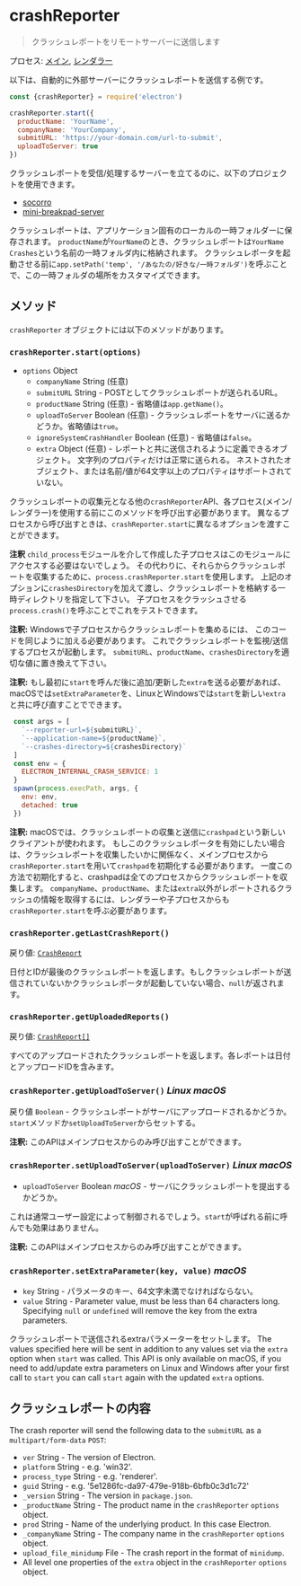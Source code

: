 # crashReporter

> クラッシュレポートをリモートサーバーに送信します

プロセス: [メイン](../glossary.md#main-process), [レンダラー](../glossary.md#renderer-process)

以下は、自動的に外部サーバーにクラッシュレポートを送信する例です。

```javascript
const {crashReporter} = require('electron')

crashReporter.start({
  productName: 'YourName',
  companyName: 'YourCompany',
  submitURL: 'https://your-domain.com/url-to-submit',
  uploadToServer: true
})
```

クラッシュレポートを受信/処理するサーバーを立てるのに、以下のプロジェクトを使用できます。

* [socorro](https://github.com/mozilla/socorro)
* [mini-breakpad-server](https://github.com/electron/mini-breakpad-server)

クラッシュレポートは、アプリケーション固有のローカルの一時フォルダーに保存されます。 `productName`が`YourName`のとき、クラッシュレポートは`YourName Crashes`という名前の一時フォルダ内に格納されます。 クラッシュレポータを起動させる前に`app.setPath('temp', '/あなたの/好きな/一時フォルダ')`を呼ぶことで、この一時フォルダの場所をカスタマイズできます。

## メソッド

`crashReporter` オブジェクトには以下のメソッドがあります。

### `crashReporter.start(options)`

* `options` Object 
  * `companyName` String (任意)
  * `submitURL` String - POSTとしてクラッシュレポートが送られるURL。
  * `productName` String (任意) - 省略値は`app.getName()`。
  * `uploadToServer` Boolean (任意) - クラッシュレポートをサーバに送るかどうか。省略値は`true`。
  * `ignoreSystemCrashHandler` Boolean (任意) - 省略値は`false`。
  * `extra` Object (任意) - レポートと共に送信されるように定義できるオブジェクト。 文字列のプロパティだけは正常に送られる。 ネストされたオブジェクト、または名前/値が64文字以上のプロパティはサポートされていない。

クラッシュレポートの収集元となる他の`crashReporter`API、各プロセス(メイン/レンダラー)を使用する前にこのメソッドを呼び出す必要があります。 異なるプロセスから呼び出すときは、`crashReporter.start`に異なるオプションを渡すことができます。

**注釈** `child_process`モジュールを介して作成した子プロセスはこのモジュールにアクセスする必要はないでしょう。 その代わりに、それらからクラッシュレポートを収集するために、`process.crashReporter.start`を使用します。 上記のオプションに`crashesDirectory`を加えて渡し、クラッシュレポートを格納する一時ディレクトリを指定して下さい。 子プロセスをクラッシュさせる`process.crash()`を呼ぶことでこれをテストできます。

**注釈:** Windowsで子プロセスからクラッシュレポートを集めるには、 このコードを同じように加える必要があります。 これでクラッシュレポートを監視/送信するプロセスが起動します。 `submitURL`、`productName`、`crashesDirectory`を適切な値に置き換えて下さい。

**注釈:** もし最初に`start`を呼んだ後に追加/更新した`extra`を送る必要があれば、macOSでは`setExtraParameter`を、LinuxとWindowsでは`start`を新しい`extra`と共に呼び直すことでできます。

```js
 const args = [
   `--reporter-url=${submitURL}`,
   `--application-name=${productName}`,
   `--crashes-directory=${crashesDirectory}`
 ]
 const env = {
   ELECTRON_INTERNAL_CRASH_SERVICE: 1
 }
 spawn(process.execPath, args, {
   env: env,
   detached: true
 })
```

**注釈:** macOSでは、クラッシュレポートの収集と送信に`crashpad`という新しいクライアントが使われます。 もしこのクラッシュレポータを有効にしたい場合は、クラッシュレポートを収集したいかに関係なく、メインプロセスから`crashReporter.start`を用いて`crashpad`を初期化する必要があります。 一度この方法で初期化すると、crashpadは全てのプロセスからクラッシュレポートを収集します。 `companyName`、`productName`、または`extra`以外がレポートされるクラッシュの情報を取得するには、レンダラーや子プロセスからも`crashReporter.start`を呼ぶ必要があります。

### `crashReporter.getLastCrashReport()`

戻り値: [`CrashReport`](structures/crash-report.md)

日付とIDが最後のクラッシュレポートを返します。もしクラッシュレポートが送信されていないかクラッシュレポータが起動していない場合、`null`が返されます。

### `crashReporter.getUploadedReports()`

戻り値: [`CrashReport[]`](structures/crash-report.md)

すべてのアップロードされたクラッシュレポートを返します。各レポートは日付とアップロードIDを含みます。

### `crashReporter.getUploadToServer()` *Linux* *macOS*

戻り値 `Boolean` - クラッシュレポートがサーバにアップロードされるかどうか。 `start`メソッドか`setUploadToServer`からセットする。

**注釈:** このAPIはメインプロセスからのみ呼び出すことができます。

### `crashReporter.setUploadToServer(uploadToServer)` *Linux* *macOS*

* `uploadToServer` Boolean *macOS* - サーバにクラッシュレポートを提出するかどうか。

これは通常ユーザー設定によって制御されるでしょう。`start`が呼ばれる前に呼んでも効果はありません。

**注釈:** このAPIはメインプロセスからのみ呼び出すことができます。

### `crashReporter.setExtraParameter(key, value)` *macOS*

* `key` String - パラメータのキー、64文字未満でなければならない。
* `value` String - Parameter value, must be less than 64 characters long. Specifying `null` or `undefined` will remove the key from the extra parameters.

クラッシュレポートで送信されるextraパラメーターをセットします。 The values specified here will be sent in addition to any values set via the `extra` option when `start` was called. This API is only available on macOS, if you need to add/update extra parameters on Linux and Windows after your first call to `start` you can call `start` again with the updated `extra` options.

## クラッシュレポートの内容

The crash reporter will send the following data to the `submitURL` as a `multipart/form-data` `POST`:

* `ver` String - The version of Electron.
* `platform` String - e.g. 'win32'.
* `process_type` String - e.g. 'renderer'.
* `guid` String - e.g. '5e1286fc-da97-479e-918b-6bfb0c3d1c72'
* `_version` String - The version in `package.json`.
* `_productName` String - The product name in the `crashReporter` `options` object.
* `prod` String - Name of the underlying product. In this case Electron.
* `_companyName` String - The company name in the `crashReporter` `options` object.
* `upload_file_minidump` File - The crash report in the format of `minidump`.
* All level one properties of the `extra` object in the `crashReporter` `options` object.